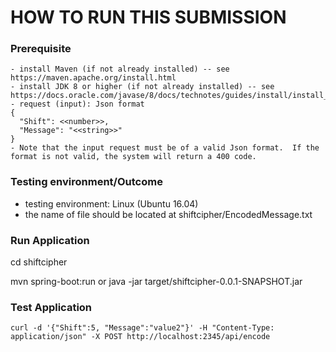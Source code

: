 # HOW TO RUN THIS SUBMISSION

### Prerequisite
	- install Maven (if not already installed) -- see https://maven.apache.org/install.html
	- install JDK 8 or higher (if not already installed) -- see https://docs.oracle.com/javase/8/docs/technotes/guides/install/install_overview.html
	- request (input): Json format
	{
	  "Shift": <<number>>,
	  "Message": "<<string>>"
	}
	- Note that the input request must be of a valid Json format.  If the format is not valid, the system will return a 400 code. 

	
### Testing environment/Outcome
 - testing environment: Linux (Ubuntu 16.04)
 - the name of file should be located at shiftcipher/EncodedMessage.txt

### Run Application
cd shiftcipher

mvn spring-boot:run
or 
java -jar target/shiftcipher-0.0.1-SNAPSHOT.jar

### Test Application
	curl -d '{"Shift":5, "Message":"value2"}' -H "Content-Type: application/json" -X POST http://localhost:2345/api/encode
